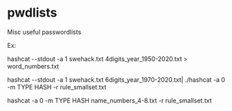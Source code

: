 # pwdlists
Misc useful passwordlists

Ex:

hashcat --stdout -a 1 swehack.txt 4digits_year_1950-2020.txt > word_numbers.txt

hashcat --stdout -a 1 swehack.txt 6digits_year_1970-2020.txt| ./hashcat -a 0 -m TYPE HASH -r rule_smallset.txt

hashcat -a 0 -m TYPE HASH name_numbers_4-8.txt -r rule_smallset.txt
